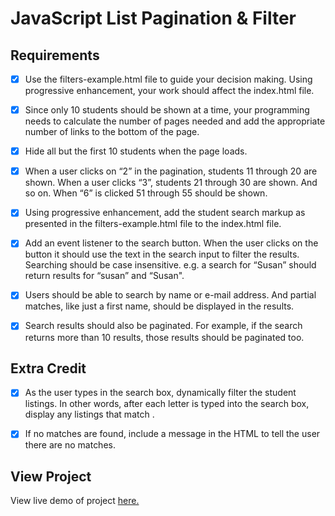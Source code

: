 # JavaScript List Pagination & Filter

## Requirements

- [x] Use the filters-example.html file to guide your decision making. Using progressive enhancement, your work should affect the index.html file.

- [x] Since only 10 students should be shown at a time, your programming needs to calculate the number of pages needed and add the appropriate number of links to the bottom of the page.

- [x] Hide all but the first 10 students when the page loads.

- [x] When a user clicks on “2” in the pagination, students 11 through 20 are shown. When a user clicks “3”, students 21 through 30 are shown. And so on. When “6” is clicked 51 through 55 should be shown.

- [x] Using progressive enhancement, add the student search markup as presented in the filters-example.html file to the index.html file.

- [x] Add an event listener to the search button. When the user clicks on the button it should use the text in the search input to filter the results. Searching should be case insensitive. e.g. a search for “Susan” should return results for “susan” and “Susan".

- [x] Users should be able to search by name or e-mail address. And partial matches, like just a first name, should be displayed in the results.

- [x] Search results should also be paginated. For example, if the search returns more than 10 results, those results should be paginated too.

## Extra Credit

- [x] As the user types in the search box, dynamically filter the student listings. In other words, after each letter is typed into the search box, display any listings that match .

- [x] If no matches are found, include a message in the HTML to tell the user there are no matches.

## View Project

View live demo of project [here.](https://jrdukes.github.io/pagination-filter/)
